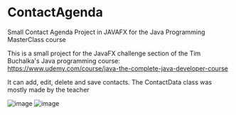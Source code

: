 # ContactAgenda
Small Contact Agenda Project in JAVAFX for the Java Programming MasterClass course

  This is a small project for the JavaFX challenge section of the Tim Buchalka's Java programming course: https://www.udemy.com/course/java-the-complete-java-developer-course
  
  It can add, edit, delete and save contacts. The ContactData class was mostly made by the teacher

![image](https://user-images.githubusercontent.com/81632607/115075722-e7d85500-9ed1-11eb-975f-97fdacc3a550.png)
![image](https://user-images.githubusercontent.com/81632607/115075833-15bd9980-9ed2-11eb-9767-bfe0863531af.png)

